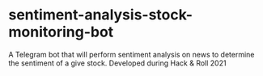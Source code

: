 # sentiment-analysis-stock-monitoring-bot
A Telegram bot that will perform sentiment analysis on news to determine the sentiment of a give stock.
Developed during Hack & Roll 2021
